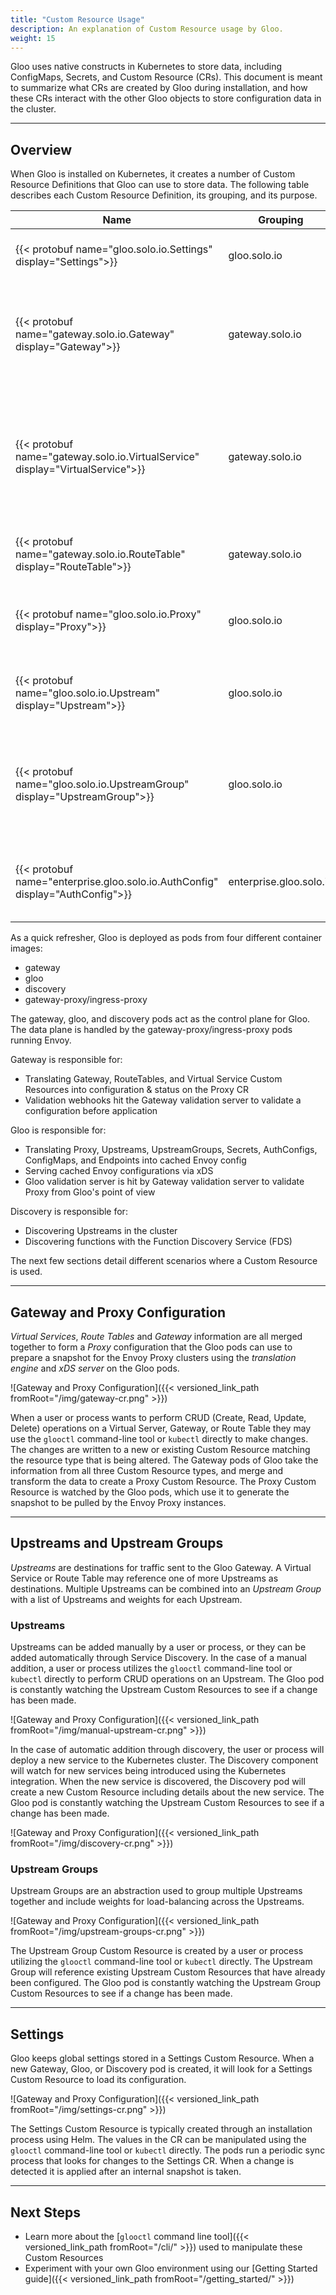 ```yaml
---
title: "Custom Resource Usage"
description: An explanation of Custom Resource usage by Gloo.
weight: 15
---
```


Gloo uses native constructs in Kubernetes to store data, including ConfigMaps, Secrets, and Custom Resource (CRs). This document is meant to summarize what CRs are created by Gloo during installation, and how these CRs interact with the other Gloo objects to store configuration data in the cluster.

---

## Overview

When Gloo is installed on Kubernetes, it creates a number of Custom Resource Definitions that Gloo can use to store data. The following table describes each Custom Resource Definition, its grouping, and its purpose.

| Name | Grouping | Purpose |
|------|----------|---------|
| {{< protobuf name="gloo.solo.io.Settings" display="Settings">}} | gloo.solo.io | Global settings for all Gloo containers. |
| {{< protobuf name="gateway.solo.io.Gateway" display="Gateway">}} | gateway.solo.io | Describes a single Listener and the routing Upstreams reachable via the Gateway Proxy. |
| {{< protobuf name="gateway.solo.io.VirtualService" display="VirtualService">}} | gateway.solo.io | Describes the set of routes to match for a set of domains with a destination of a Route Table, Upstream, or Upstream Group. |
| {{< protobuf name="gateway.solo.io.RouteTable" display="RouteTable">}} | gateway.solo.io | Child Routing object for the Gloo Gateway. |
| {{< protobuf name="gloo.solo.io.Proxy" display="Proxy">}} | gloo.solo.io | A combination of Gateway resources to be parsed by Gloo pods. |
| {{< protobuf name="gloo.solo.io.Upstream" display="Upstream">}} | gloo.solo.io | Upstreams represent destinations for routing requests. |
| {{< protobuf name="gloo.solo.io.UpstreamGroup" display="UpstreamGroup">}} | gloo.solo.io | Group multiple Upstreams and/or external endpoints to be referenced by Virtual Service(s). |
| {{< protobuf name="enterprise.gloo.solo.io.AuthConfig" display="AuthConfig">}} | enterprise.gloo.solo.io | User-facing authentication configuration referenced by Virtual Service(s). |

As a quick refresher, Gloo is deployed as pods from four different container images:

* gateway
* gloo
* discovery
* gateway-proxy/ingress-proxy

The gateway, gloo, and discovery pods act as the control plane for Gloo. The data plane is handled by the gateway-proxy/ingress-proxy pods running Envoy.

Gateway is responsible for:

* Translating Gateway, RouteTables, and Virtual Service Custom Resources into configuration & status on the Proxy CR
* Validation webhooks hit the Gateway validation server to validate a configuration before application

Gloo is responsible for:

* Translating Proxy, Upstreams, UpstreamGroups, Secrets, AuthConfigs, ConfigMaps, and Endpoints into cached Envoy config
* Serving cached Envoy configurations via xDS
* Gloo validation server is hit by Gateway validation server to validate Proxy from Gloo's point of view

Discovery is responsible for:

* Discovering Upstreams in the cluster
* Discovering functions with the Function Discovery Service (FDS)

The next few sections detail different scenarios where a Custom Resource is used.

---

## Gateway and Proxy Configuration

*Virtual Services*, *Route Tables* and *Gateway* information are all merged together to form a *Proxy* configuration that the Gloo pods can use to prepare a snapshot for the Envoy Proxy clusters using the *translation engine* and *xDS server* on the Gloo pods. 

![Gateway and Proxy Configuration]({{< versioned_link_path fromRoot="/img/gateway-cr.png" >}})

When a user or process wants to perform CRUD (Create, Read, Update, Delete) operations on a Virtual Server, Gateway, or Route Table they may use the `glooctl` command-line tool or `kubectl` directly to make changes. The changes are written to a new or existing Custom Resource matching the resource type that is being altered. The Gateway pods of Gloo take the information from all three Custom Resource types, and merge and transform the data to create a Proxy Custom Resource. The Proxy Custom Resource is watched by the Gloo pods, which use it to generate the snapshot to be pulled by the Envoy Proxy instances.

---

## Upstreams and Upstream Groups

*Upstreams* are destinations for traffic sent to the Gloo Gateway. A Virtual Service or Route Table may reference one of more Upstreams as destinations. Multiple Upstreams can be combined into an *Upstream Group* with a list of Upstreams and weights for each Upstream.

### Upstreams

Upstreams can be added manually by a user or process, or they can be added automatically through Service Discovery. In the case of a manual addition, a user or process utilizes the `glooctl` command-line tool or `kubectl` directly to perform CRUD operations on an Upstream. The Gloo pod is constantly watching the Upstream Custom Resources to see if a change has been made.

![Gateway and Proxy Configuration]({{< versioned_link_path fromRoot="/img/manual-upstream-cr.png" >}})

In the case of automatic addition through discovery, the user or process will deploy a new service to the Kubernetes cluster. The Discovery component will watch for new services being introduced using the Kubernetes integration. When the new service is discovered, the Discovery pod will create a new Custom Resource including details about the new service. The Gloo pod is constantly watching the Upstream Custom Resources to see if a change has been made.

![Gateway and Proxy Configuration]({{< versioned_link_path fromRoot="/img/discovery-cr.png" >}})

### Upstream Groups

Upstream Groups are an abstraction used to group multiple Upstreams together and include weights for load-balancing across the Upstreams. 

![Gateway and Proxy Configuration]({{< versioned_link_path fromRoot="/img/upstream-groups-cr.png" >}})

The Upstream Group Custom Resource is created by a user or process utilizing the `glooctl` command-line tool or `kubectl` directly. The Upstream Group will reference existing Upstream Custom Resources that have already been configured. The Gloo pod is constantly watching the Upstream Group Custom Resources to see if a change has been made.

---

## Settings

Gloo keeps global settings stored in a Settings Custom Resource. When a new Gateway, Gloo, or Discovery pod is created, it will look for a Settings Custom Resource to load its configuration.

![Gateway and Proxy Configuration]({{< versioned_link_path fromRoot="/img/settings-cr.png" >}})

The Settings Custom Resource is typically created through an installation process using Helm. The values in the CR can be manipulated using the `glooctl` command-line tool or `kubectl` directly. The pods run a periodic sync process that looks for changes to the Settings CR. When a change is detected it is applied after an internal snapshot is taken.

---

## Next Steps

* Learn more about the [`glooctl` command line tool]({{< versioned_link_path fromRoot="/cli/" >}}) used to manipulate these Custom Resources
* Experiment with your own Gloo environment using our [Getting Started guide]({{< versioned_link_path fromRoot="/getting_started/" >}})
